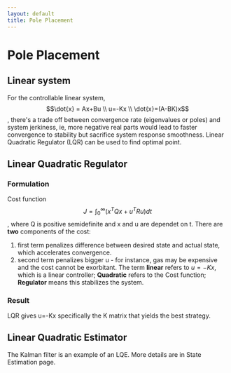 ```yaml
---
layout: default
title: Pole Placement
---
```

# Pole Placement
## Linear system
For the controllable linear system, $$\dot{x} = Ax+Bu \\ u=-Kx \\ \dot{x}=(A-BK)x$$, there's a trade off between convergence rate (eigenvalues or poles) and system jerkiness, ie, more negative real parts would lead to faster convergence to stability but sacrifice system response smoothness. Linear Quadratic Regulator (LQR) can be used to find optimal point.

## Linear Quadratic Regulator
### Formulation
Cost function $$J=\int_{0}^{\infty}(x^TQx + u^TRu)dt$$, where Q is positive semidefinite and x and u are dependet on t. There are **two** components of the cost:
1. first term penalizes difference between desired state and actual state, which accelerates convergence.
2. second term penalizes bigger u - for instance, gas may be expensive and the cost cannot be exorbitant.
The term **linear** refers to $u=-Kx$, which is a linear controller; **Quadratic** refers to the Cost function; **Regulator** means this stabilizes the system.
### Result
LQR gives u=-Kx specifically the K matrix that yields the best strategy.

## Linear Quadratic Estimator
The Kalman filter is an example of an LQE. More details are in State Estimation page.